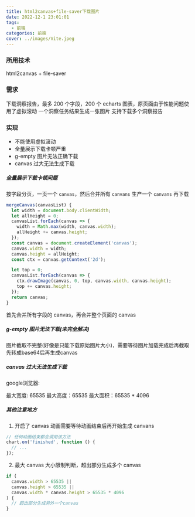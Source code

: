 ```yaml
---
title: html2canvas+file-saver下载图片
date: 2022-12-1 23:01:01
tags:
  - 前端
categories: 前端
cover: ../images/Vite.jpeg
---
```


### 所用技术

html2canvas + file-saver

### 需求

下载洞察报告，最多 200 个字段，200 个 echarts 图表，原页面由于性能问题使用了虚拟滚动
一个洞察任务结果生成一张图片
支持下载多个洞察报告

### 实现

- 不能使用虚拟滚动
- 全量展示下载卡顿严重
- g-empty 图片无法正确下载
- canvas 过大无法生成下载

##### 全量展示下载卡顿问题

按字段分页，一页一个 `canvas`，然后合并所有 `canvans` 生产一个 `canvans` 再下载

```js
mergeCanvas(canvasList) {
  let width = document.body.clientWidth;
  let allHeight = 0;
  canvasList.forEach(canvas => {
    width = Math.max(width, canvas.width);
    allHeight += canvas.height;
  });
  const canvas = document.createElement('canvas');
  canvas.width = width;
  canvas.height = allHeight;
  const ctx = canvas.getContext('2d');

  let top = 0;
  canvasList.forEach(canvas => {
    ctx.drawImage(canvas, 0, top, canvas.width, canvas.height);
    top += canvas.height;
  });
  return canvas;
}
```

首先合并所有字段的 canvas，再合并整个页面的 canvas

##### g-empty 图片无法下载(未完全解决)

图片截取不完整(好像是只能下载原始图片大小)，需要等待图片加载完成后再截取
先转成base64后再生成canvas

##### canvas 过大无法生成下载

google浏览器:

最大宽度: 65535
最大高度：65535
最大面积：65535 \* 4096

##### 其他注意地方

1. 开启了 canvas 动画需要等待动画结束后再开始生成 canvans

```js
// 任何动画结束都会调用该方法
chart.on('finished', function () {
  // ...
});
```

2. 最大 canvas 大小限制判断，超出部分生成多个 canvas

```js
if (
  canvas.width > 65535 ||
  canvas.height > 65535 ||
  canvas.width * canvas.height > 65535 * 4096
) {
  // 超出部分生成另外一个canvas
}
```